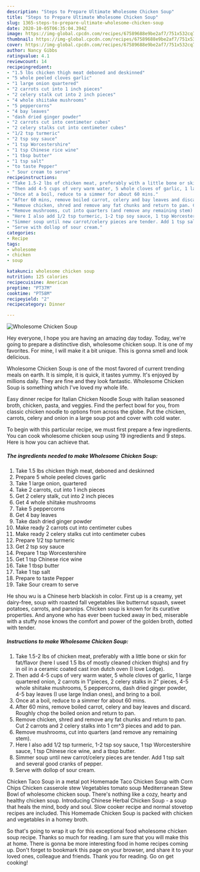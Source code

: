 ```yaml
---
description: "Steps to Prepare Ultimate Wholesome Chicken Soup"
title: "Steps to Prepare Ultimate Wholesome Chicken Soup"
slug: 1365-steps-to-prepare-ultimate-wholesome-chicken-soup
date: 2020-10-05T06:35:04.394Z
image: https://img-global.cpcdn.com/recipes/67589688e9be2af7/751x532cq70/wholesome-chicken-soup-recipe-main-photo.jpg
thumbnail: https://img-global.cpcdn.com/recipes/67589688e9be2af7/751x532cq70/wholesome-chicken-soup-recipe-main-photo.jpg
cover: https://img-global.cpcdn.com/recipes/67589688e9be2af7/751x532cq70/wholesome-chicken-soup-recipe-main-photo.jpg
author: Nancy Gibbs
ratingvalue: 4.1
reviewcount: 14
recipeingredient:
- "1.5 lbs chicken thigh meat deboned and deskinned"
- "5 whole peeled cloves garlic"
- "1 large onion quartered"
- "2 carrots cut into 1 inch pieces"
- "2 celery stalk cut into 2 inch pieces"
- "4 whole shiitake mushrooms"
- "5 peppercorns"
- "4 bay leaves"
- "dash dried ginger powder"
- "2 carrots cut into centimeter cubes"
- "2 celery stalks cut into centimeter cubes"
- "1/2 tsp turmeric"
- "2 tsp soy sauce"
- "1 tsp Worcestershire"
- "1 tsp Chinese rice wine"
- "1 tbsp butter"
- "1 tsp salt"
- "to taste Pepper"
- " Sour cream to serve"
recipeinstructions:
- "Take 1.5-2 lbs of chicken meat, preferably with a little bone or skin for fat/flavor (here I used 1.5 lbs of mostly cleaned chicken thighs) and fry in oil in a ceramic coated cast iron dutch oven (I love Lodge)."
- "Then add 4-5 cups of very warm water, 5 whole cloves of garlic, 1 large quartered onion, 2 carrots in 1&#34;pieces, 2 celery stalks in 2&#34; pieces, 4-5 whole shiitake mushrooms, 5 peppercorns, dash dried ginger powder, 4-5 bay leaves (I use large Indian ones), and bring to a boil."
- "Once at a boil, reduce to a simmer for about 60 mins."
- "After 60 mins, remove boiled carrot, celery and bay leaves and discard. Roughly chop the boiled onion and return to pan."
- "Remove chicken, shred and remove any fat chunks and return to pan. Cut 2 carrots and 2 celery stalks into 1 cm^3 pieces and add to pan."
- "Remove mushrooms, cut into quarters (and remove any remaining stem)."
- "Here I also add 1/2 tsp turmeric, 1-2 tsp soy sauce, 1 tsp Worcestershire sauce, 1 tsp Chinese rice wine, and a tbsp butter."
- "Simmer soup until new carrot/celery pieces are tender. Add 1 tsp salt and several good cranks of pepper."
- "Serve with dollop of sour cream."
categories:
- Recipe
tags:
- wholesome
- chicken
- soup

katakunci: wholesome chicken soup 
nutrition: 125 calories
recipecuisine: American
preptime: "PT37M"
cooktime: "PT58M"
recipeyield: "2"
recipecategory: Dinner

---
```



![Wholesome Chicken Soup](https://img-global.cpcdn.com/recipes/67589688e9be2af7/751x532cq70/wholesome-chicken-soup-recipe-main-photo.jpg)

Hey everyone, I hope you are having an amazing day today. Today, we're going to prepare a distinctive dish, wholesome chicken soup. It is one of my favorites. For mine, I will make it a bit unique. This is gonna smell and look delicious.

Wholesome Chicken Soup is one of the most favored of current trending meals on earth. It is simple, it is quick, it tastes yummy. It's enjoyed by millions daily. They are fine and they look fantastic. Wholesome Chicken Soup is something which I've loved my whole life.

Easy dinner recipe for Italian Chicken Noodle Soup with Italian seasoned broth, chicken, pasta, and veggies. Find the perfect bowl for you, from classic chicken noodle to options from across the globe. Put the chicken, carrots, celery and onion in a large soup pot and cover with cold water.


To begin with this particular recipe, we must first prepare a few ingredients. You can cook wholesome chicken soup using 19 ingredients and 9 steps. Here is how you can achieve that.

<!--inarticleads1-->

##### The ingredients needed to make Wholesome Chicken Soup:

1. Take 1.5 lbs chicken thigh meat, deboned and deskinned
1. Prepare 5 whole peeled cloves garlic
1. Take 1 large onion, quartered
1. Take 2 carrots, cut into 1 inch pieces
1. Get 2 celery stalk, cut into 2 inch pieces
1. Get 4 whole shiitake mushrooms
1. Take 5 peppercorns
1. Get 4 bay leaves
1. Take dash dried ginger powder
1. Make ready 2 carrots cut into centimeter cubes
1. Make ready 2 celery stalks cut into centimeter cubes
1. Prepare 1/2 tsp turmeric
1. Get 2 tsp soy sauce
1. Prepare 1 tsp Worcestershire
1. Get 1 tsp Chinese rice wine
1. Take 1 tbsp butter
1. Take 1 tsp salt
1. Prepare to taste Pepper
1. Take  Sour cream to serve


He shou wu is a Chinese herb blackish in color. First up is a creamy, yet dairy-free, soup with roasted fall vegetables like butternut squash, sweet potatoes, carrots, and parsnips. Chicken soup is known for its curative properties. And anyone who has ever been tucked away in bed, miserable with a stuffy nose knows the comfort and power of the golden broth, dotted with tender. 

<!--inarticleads2-->

##### Instructions to make Wholesome Chicken Soup:

1. Take 1.5-2 lbs of chicken meat, preferably with a little bone or skin for fat/flavor (here I used 1.5 lbs of mostly cleaned chicken thighs) and fry in oil in a ceramic coated cast iron dutch oven (I love Lodge).
1. Then add 4-5 cups of very warm water, 5 whole cloves of garlic, 1 large quartered onion, 2 carrots in 1&#34;pieces, 2 celery stalks in 2&#34; pieces, 4-5 whole shiitake mushrooms, 5 peppercorns, dash dried ginger powder, 4-5 bay leaves (I use large Indian ones), and bring to a boil.
1. Once at a boil, reduce to a simmer for about 60 mins.
1. After 60 mins, remove boiled carrot, celery and bay leaves and discard. Roughly chop the boiled onion and return to pan.
1. Remove chicken, shred and remove any fat chunks and return to pan. Cut 2 carrots and 2 celery stalks into 1 cm^3 pieces and add to pan.
1. Remove mushrooms, cut into quarters (and remove any remaining stem).
1. Here I also add 1/2 tsp turmeric, 1-2 tsp soy sauce, 1 tsp Worcestershire sauce, 1 tsp Chinese rice wine, and a tbsp butter.
1. Simmer soup until new carrot/celery pieces are tender. Add 1 tsp salt and several good cranks of pepper.
1. Serve with dollop of sour cream.


Chicken Taco Soup in a metal pot Homemade Taco Chicken Soup with Corn Chips Chicken casserole stew Vegetables tomato soup Mediterranean Stew Bowl of wholesome chicken soup. There&#39;s nothing like a cozy, hearty and healthy chicken soup. Introducing Chinese Herbal Chicken Soup - a soup that heals the mind, body and soul. Slow cooker recipe and normal stovetop recipes are included. This Homemade Chicken Soup is packed with chicken and vegetables in a homey broth. 

So that's going to wrap it up for this exceptional food wholesome chicken soup recipe. Thanks so much for reading. I am sure that you will make this at home. There is gonna be more interesting food in home recipes coming up. Don't forget to bookmark this page on your browser, and share it to your loved ones, colleague and friends. Thank you for reading. Go on get cooking!
